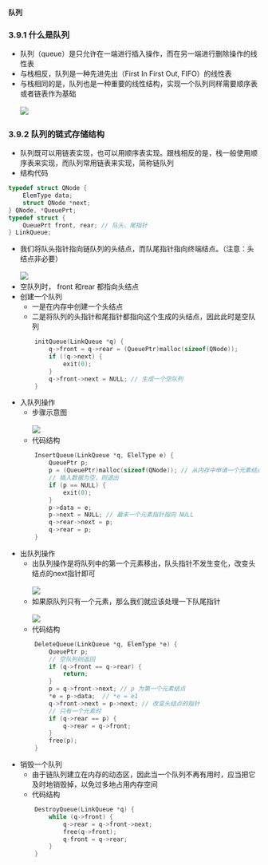 #### 队列

### 3.9.1 什么是队列
- 队列（queue）是只允许在一端进行插入操作，而在另一端进行删除操作的线性表
- 与栈相反，队列是一种先进先出（First In First Out, FIFO）的线性表
- 与栈相同的是，队列也是一种重要的线性结构，实现一个队列同样需要顺序表或者链表作为基础<br><br>![](https://i.loli.net/2020/08/31/PpmOIkJQ459qBX3.png)

### 3.9.2 队列的链式存储结构
- 队列既可以用链表实现，也可以用顺序表实现。跟栈相反的是，栈一般使用顺序表来实现，而队列常用链表来实现，简称链队列
- 结构代码
```c
typedef struct QNode {
    ElemType data;
    struct QNode *next;
} QNode, *QueuePrt;
typedef struct {
    QueuePrt front, rear; // 队头、尾指针
} LinkQueue;

```
- 我们将队头指针指向链队列的头结点，而队尾指针指向终端结点。（注意：头结点非必要）<br><br>![](https://i.loli.net/2020/08/31/MJSFa9u4mWgRQ6e.png)
- 空队列时， front 和rear 都指向头结点
- 创建一个队列
    - 一是在内存中创建一个头结点
    - 二是将队列的头指针和尾指针都指向这个生成的头结点，因此此时是空队列
    ```c
        initQueue(LinkQueue *q) {
            q->front = q->rear = (QueuePtr)malloc(sizeof(QNode));
            if (!q->next) {
                exit(0);
            }
            q->front->next = NULL; // 生成一个空队列
        }
    ```
- 入队列操作
    - 步骤示意图<br><br>![](https://i.loli.net/2020/08/31/7jzRJcM4Z8w6Bkg.png)
    - 代码结构
    ```c
        InsertQueue(LinkQueue *q, ElelType e) {
            QueuePtr p;
            p = (QueuePtr)malloc(sizeof(QNode)); // 从内存中申请一个元素结点
            // 插入数据为空，则退出
            if (p == NULL) {
                exit(0);
            }
            p->data = e;
            p->next = NULL; // 最末一个元素指针指向 NULL
            q->rear->next = p;
            q->rear = p;
        }
    ```
- 出队列操作
    - 出队列操作是将队列中的第一个元素移出，队头指针不发生变化，改变头结点的next指针即可<br><br>![](https://i.loli.net/2020/08/31/pbVsxh9HjeJiGzR.png)
    - 如果原队列只有一个元素，那么我们就应该处理一下队尾指针<br><br>![](https://i.loli.net/2020/08/31/MrZPwWRXsqEzkOn.png)
    - 代码结构
    ```c
        DeleteQueue(LinkQueue *q, ElemType *e) {
            QueuePtr p;
            // 空队列则返回
            if (q->front == q->rear) {
                return;
            }
            p = q->front->next; // p 为第一个元素结点
            *e = p->data;  // *e = e1
            q->front->next = p->next; // 改变头结点的指针
            // 只有一个元素时
            if (q->rear == p) {
                q->rear = q->front;
            }
            free(p);
        }
    ```
- 销毁一个队列
    - 由于链队列建立在内存的动态区，因此当一个队列不再有用时，应当把它及时地销毁掉，以免过多地占用内存空间
    - 代码结构
    ```c
        DestroyQueue(LinkQueue *q) {
            while (q->front) {
                q->rear = q->front->next;
                free(q->front);
                q-front = q->rear;
            }
        }
    ```
